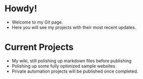 # Howdy!
- Welcome to my Git page.
- Here you will see my projects with their most recent updates.

# Current Projects
- My wiki, still polishing up markdown files before publishing
- Polishing up some fully optimized sample websites
- Private automation projects will be published once completed.
